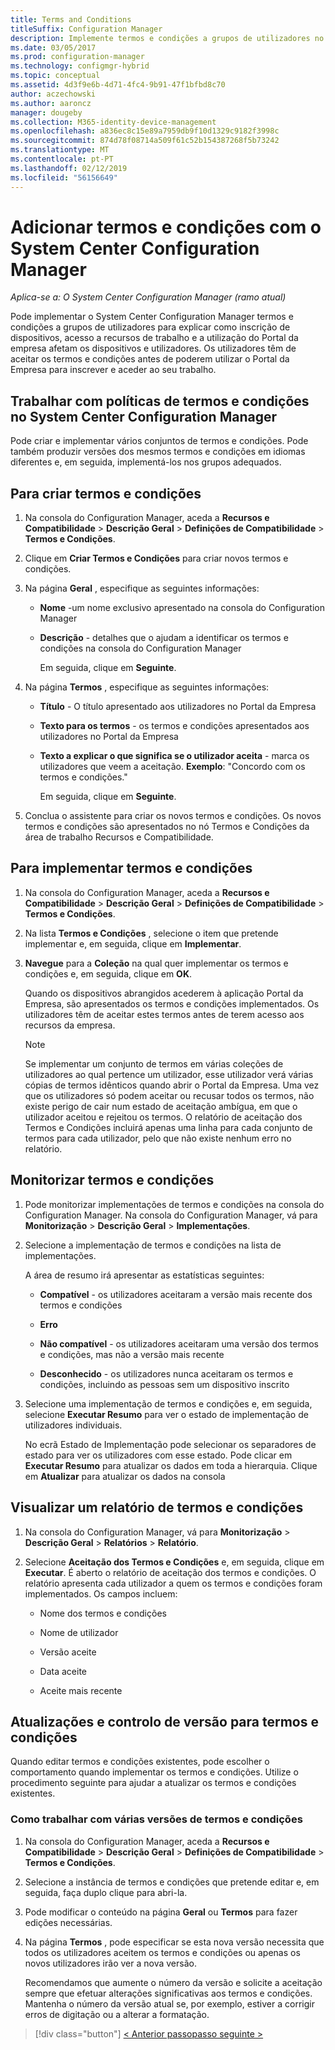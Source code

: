 ```yaml
---
title: Terms and Conditions
titleSuffix: Configuration Manager
description: Implemente termos e condições a grupos de utilizadores no System Center Configuration Manager.
ms.date: 03/05/2017
ms.prod: configuration-manager
ms.technology: configmgr-hybrid
ms.topic: conceptual
ms.assetid: 4d3f9e6b-4d71-4fc4-9b91-47f1bfbd8c70
author: aczechowski
ms.author: aaroncz
manager: dougeby
ms.collection: M365-identity-device-management
ms.openlocfilehash: a836ec8c15e89a7959db9f10d1329c9182f3998c
ms.sourcegitcommit: 874d78f08714a509f61c52b154387268f5b73242
ms.translationtype: MT
ms.contentlocale: pt-PT
ms.lasthandoff: 02/12/2019
ms.locfileid: "56156649"
---
```

# <a name="add-terms-and-conditions-with-system-center-configuration-manager"></a>Adicionar termos e condições com o System Center Configuration Manager

*Aplica-se a: O System Center Configuration Manager (ramo atual)*

Pode implementar o System Center Configuration Manager termos e condições a grupos de utilizadores para explicar como inscrição de dispositivos, acesso a recursos de trabalho e a utilização do Portal da empresa afetam os dispositivos e utilizadores. Os utilizadores têm de aceitar os termos e condições antes de poderem utilizar o Portal da Empresa para inscrever e aceder ao seu trabalho.  

 ## <a name="working-with-terms-and-conditions-policies-in-system-center-configuration-manager"></a>Trabalhar com políticas de termos e condições no System Center Configuration Manager  
 Pode criar e implementar vários conjuntos de termos e condições. Pode também produzir versões dos mesmos termos e condições em idiomas diferentes e, em seguida, implementá-los nos grupos adequados.  

## <a name="to-create-a-terms-and-conditions"></a>Para criar termos e condições  

1. Na consola do Configuration Manager, aceda a **Recursos e Compatibilidade** > **Descrição Geral** > **Definições de Compatibilidade** > **Termos e Condições**.  

2. Clique em **Criar Termos e Condições** para criar novos termos e condições.  

3. Na página **Geral** , especifique as seguintes informações:  

   - **Nome** -um nome exclusivo apresentado na consola do Configuration Manager  

   - **Descrição** - detalhes que o ajudam a identificar os termos e condições na consola do Configuration Manager  

     Em seguida, clique em **Seguinte**.  

4. Na página **Termos** , especifique as seguintes informações:  

   - **Título** - O título apresentado aos utilizadores no Portal da Empresa  

   - **Texto para os termos** - os termos e condições apresentados aos utilizadores no Portal da Empresa  

   - **Texto a explicar o que significa se o utilizador aceita** - marca os utilizadores que veem a aceitação. **Exemplo**: "Concordo com os termos e condições."  

     Em seguida, clique em **Seguinte**.  

5. Conclua o assistente para criar os novos termos e condições. Os novos termos e condições são apresentados no nó Termos e Condições da área de trabalho Recursos e Compatibilidade.  

## <a name="to-deploy-a-terms-and-conditions"></a>Para implementar termos e condições  

1.  Na consola do Configuration Manager, aceda a **Recursos e Compatibilidade** > **Descrição Geral** > **Definições de Compatibilidade** > **Termos e Condições**.  

2.  Na lista **Termos e Condições** , selecione o item que pretende implementar e, em seguida, clique em **Implementar**.  

3.  **Navegue** para a **Coleção** na qual quer implementar os termos e condições e, em seguida, clique em **OK**.  

     Quando os dispositivos abrangidos acederem à aplicação Portal da Empresa, são apresentados os termos e condições implementados. Os utilizadores têm de aceitar estes termos antes de terem acesso aos recursos da empresa.  

    > [!NOTE]  
    >  Se implementar um conjunto de termos em várias coleções de utilizadores ao qual pertence um utilizador, esse utilizador verá várias cópias de termos idênticos quando abrir o Portal da Empresa. Uma vez que os utilizadores só podem aceitar ou recusar todos os termos, não existe perigo de cair num estado de aceitação ambígua, em que o utilizador aceitou e rejeitou os termos. O relatório de aceitação dos Termos e Condições incluirá apenas uma linha para cada conjunto de termos para cada utilizador, pelo que não existe nenhum erro no relatório.  

## <a name="to-monitor-terms-and-conditions"></a>Monitorizar termos e condições  

1.  Pode monitorizar implementações de termos e condições na consola do Configuration Manager. Na consola do Configuration Manager, vá para **Monitorização** > **Descrição Geral** > **Implementações**.  

2.  Selecione a implementação de termos e condições na lista de implementações.  

     A área de resumo irá apresentar as estatísticas seguintes:  

    -   **Compatível** - os utilizadores aceitaram a versão mais recente dos termos e condições  

    -   **Erro**  

    -   **Não compatível** - os utilizadores aceitaram uma versão dos termos e condições, mas não a versão mais recente  

    -   **Desconhecido** - os utilizadores nunca aceitaram os termos e condições, incluindo as pessoas sem um dispositivo inscrito  

3.  Selecione uma implementação de termos e condições e, em seguida, selecione **Executar Resumo** para ver o estado de implementação de utilizadores individuais.  

     No ecrã Estado de Implementação pode selecionar os separadores de estado para ver os utilizadores com esse estado. Pode clicar em **Executar Resumo** para atualizar os dados em toda a hierarquia. Clique em **Atualizar** para atualizar os dados na consola  

## <a name="to-view--a-terms-and-conditions-report"></a>Visualizar um relatório de termos e condições  

1.  Na consola do Configuration Manager, vá para **Monitorização** > **Descrição Geral** > **Relatórios** > **Relatório**.  

2.  Selecione **Aceitação dos Termos e Condições** e, em seguida, clique em **Executar**. É aberto o relatório de aceitação dos termos e condições. O relatório apresenta cada utilizador a quem os termos e condições foram implementados. Os campos incluem:  

    -   Nome dos termos e condições  

    -   Nome de utilizador  

    -   Versão aceite  

    -   Data aceite  

    -   Aceite mais recente  

## <a name="updates-and-version-control-for-terms-and-conditions"></a>Atualizações e controlo de versão para termos e condições  
 Quando editar termos e condições existentes, pode escolher o comportamento quando implementar os termos e condições. Utilize o procedimento seguinte para ajudar a atualizar os termos e condições existentes.  

### <a name="how-to-work-with-multiple-versions-of-terms-and-conditions"></a>Como trabalhar com várias versões de termos e condições  

1.  Na consola do Configuration Manager, aceda a **Recursos e Compatibilidade** > **Descrição Geral** > **Definições de Compatibilidade** > **Termos e Condições**.  

2.  Selecione a instância de termos e condições que pretende editar e, em seguida, faça duplo clique para abri-la.  

3.  Pode modificar o conteúdo na página **Geral** ou **Termos** para fazer edições necessárias.  

4.  Na página **Termos** , pode especificar se esta nova versão necessita que todos os utilizadores aceitem os termos e condições ou apenas os novos utilizadores irão ver a nova versão.  

     Recomendamos que aumente o número da versão e solicite a aceitação sempre que efetuar alterações significativas aos termos e condições. Mantenha o número da versão atual se, por exemplo, estiver a corrigir erros de digitação ou a alterar a formatação.

> [!div class="button"]
> [< Anterior passo](configure-intune-subscription.md)[passo seguinte >](create-service-connection-point.md)
